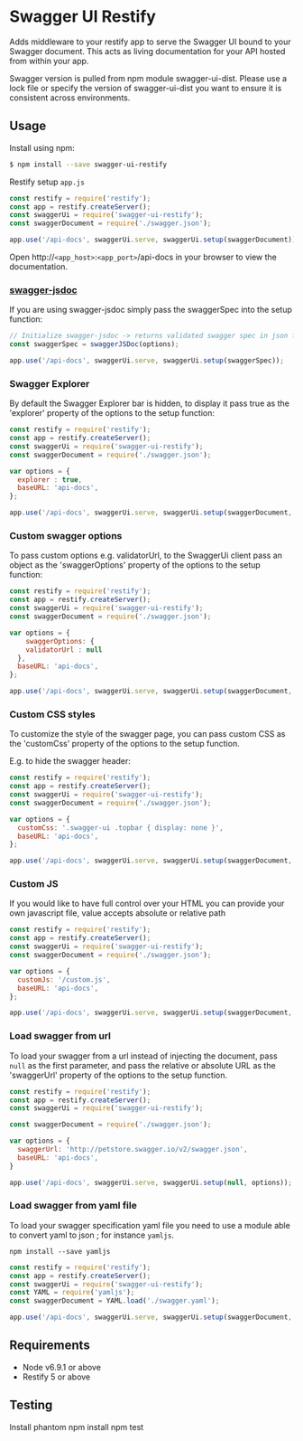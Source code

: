 # Swagger UI Restify

Adds middleware to your restify app to serve the Swagger UI bound to your Swagger document. This acts as living documentation for your API hosted from within your app.

Swagger version is pulled from npm module swagger-ui-dist. Please use a lock file or specify the version of swagger-ui-dist you want to ensure it is consistent across environments.

## Usage

Install using npm:

```bash
$ npm install --save swagger-ui-restify
```

Restify setup `app.js`
```javascript
const restify = require('restify');
const app = restify.createServer();
const swaggerUi = require('swagger-ui-restify');
const swaggerDocument = require('./swagger.json');

app.use('/api-docs', swaggerUi.serve, swaggerUi.setup(swaggerDocument));
```

Open http://`<app_host>`:`<app_port>`/api-docs in your browser to view the documentation.

### [swagger-jsdoc](https://www.npmjs.com/package/swagger-jsdoc)

If you are using swagger-jsdoc simply pass the swaggerSpec into the setup function:

```javascript
// Initialize swagger-jsdoc -> returns validated swagger spec in json format
const swaggerSpec = swaggerJSDoc(options);

app.use('/api-docs', swaggerUi.serve, swaggerUi.setup(swaggerSpec));
```

### Swagger Explorer

By default the Swagger Explorer bar is hidden, to display it pass true as the 'explorer' property of the options to the setup function:

```javascript
const restify = require('restify');
const app = restify.createServer();
const swaggerUi = require('swagger-ui-restify');
const swaggerDocument = require('./swagger.json');

var options = {
  explorer : true,
  baseURL: 'api-docs',
};

app.use('/api-docs', swaggerUi.serve, swaggerUi.setup(swaggerDocument, options));
```

### Custom swagger options

To pass custom options e.g. validatorUrl, to the SwaggerUi client pass an object as the 'swaggerOptions' property of the options to the setup function:

```javascript
const restify = require('restify');
const app = restify.createServer();
const swaggerUi = require('swagger-ui-restify');
const swaggerDocument = require('./swagger.json');

var options = {
	swaggerOptions: {
    validatorUrl : null
  },
  baseURL: 'api-docs',
};

app.use('/api-docs', swaggerUi.serve, swaggerUi.setup(swaggerDocument, options));
```

### Custom CSS styles

To customize the style of the swagger page, you can pass custom CSS as the 'customCss' property of the options to the setup function.

E.g. to hide the swagger header:

```javascript
const restify = require('restify');
const app = restify.createServer();
const swaggerUi = require('swagger-ui-restify');
const swaggerDocument = require('./swagger.json');

var options = {
  customCss: '.swagger-ui .topbar { display: none }',
  baseURL: 'api-docs',
};

app.use('/api-docs', swaggerUi.serve, swaggerUi.setup(swaggerDocument, options));
```


### Custom JS

If you would like to have full control over your HTML you can  provide your own javascript file, value accepts absolute or relative path

```javascript
const restify = require('restify');
const app = restify.createServer();
const swaggerUi = require('swagger-ui-restify');
const swaggerDocument = require('./swagger.json');

var options = {
  customJs: '/custom.js',
  baseURL: 'api-docs',
};

app.use('/api-docs', swaggerUi.serve, swaggerUi.setup(swaggerDocument, options));
```

### Load swagger from url

To load your swagger from a url instead of injecting the document, pass `null` as the first parameter, and pass the relative or absolute URL as the 'swaggerUrl' property of the options to the setup function.

```javascript
const restify = require('restify');
const app = restify.createServer();
const swaggerUi = require('swagger-ui-restify');

const swaggerDocument = require('./swagger.json');

var options = {
  swaggerUrl: 'http://petstore.swagger.io/v2/swagger.json',
  baseURL: 'api-docs',
}

app.use('/api-docs', swaggerUi.serve, swaggerUi.setup(null, options));
```

### Load swagger from yaml file

To load your swagger specification yaml file you need to use a module able to convert yaml to json ; for instance `yamljs`.

    npm install --save yamljs

```javascript
const restify = require('restify');
const app = restify.createServer();
const swaggerUi = require('swagger-ui-restify');
const YAML = require('yamljs');
const swaggerDocument = YAML.load('./swagger.yaml');

app.use('/api-docs', swaggerUi.serve, swaggerUi.setup(swaggerDocument, { baseURL: 'api-docs' }));
```


## Requirements

* Node v6.9.1 or above
* Restify 5 or above

## Testing

Install phantom
npm install
npm test
